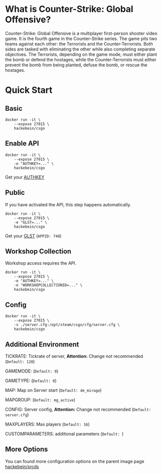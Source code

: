 # What is Counter-Strike: Global Offensive?

Counter-Strike: Global Offensive is a multiplayer first-person shooter video game. It is the fourth game in the Counter-Strike series. The game pits two teams against each other: the Terrorists and the Counter-Terrorists. Both sides are tasked with eliminating the other while also completing separate objectives. The Terrorists, depending on the game mode, must either plant the bomb or defend the hostages, while the Counter-Terrorists must either prevent the bomb from being planted, defuse the bomb, or rescue the hostages.

# Quick Start

## Basic

```
docker run -it \
    --expose 27015 \
    hackebein/csgo
```

## Enable API

```
docker run -it \
    --expose 27015 \
    -e "AUTHKEY=..." \
    hackebein/csgo
```
Get your [AUTHKEY](http://steamcommunity.com/dev/apikey)

## Public
If you have activated the API, this step happens automatically.

```
docker run -it \
    --expose 27015 \
    -e "GLST=..." \
    hackebein/csgo
```

Get your [GLST](http://steamcommunity.com/dev/managegameservers) (`APPID: 740`)

## Workshop Collection
Workshop access requires the API.

```
docker run -it \
    --expose 27015 \
    -e "AUTHKEY=..." \
    -e "WORKSHOPCOLLECTIONID=..." \
    hackebein/csgo
```

## Config

```
docker run -it \
    --expose 27015 \
    -v ./server.cfg:/opt/steam/csgo/cfg/server.cfg \
    hackebein/csgo
```

## Additional Environment

TICKRATE: Tickrate of server, **Attention:** Change not recommended
(`Default: 128`)

GAMEMODE:
(`Default: 0`)

GAMETYPE:
(`Default: 0`)

MAP: Map on Server start
(`Default: de_mirage`)

MAPGROUP:
(`Default: mg_active`)

CONFIG: Server config, **Attention:** Change not recommended
(`Default: server.cfg`)

MAXPLAYERS: Max players
(`Default: 16`)

CUSTOMPARAMETERS: additional parameters
(`Default: `)

## More Options

You can found more configuration options on the parent image page [hackebein/srcds](https://hub.docker.com/r/hackebein/srcds)
